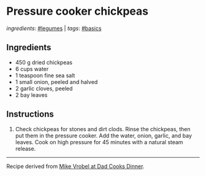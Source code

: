 # Pressure cooker chickpeas

*ingredients*: [#legumes](../ingredients/legumes.md) | *tags*: [#basics](../tags/basics.md)

## Ingredients

- 450 g dried chickpeas
- 6 cups water
- 1 teaspoon fine sea salt
- 1 small onion, peeled and halved
- 2 garlic cloves, peeled
- 2 bay leaves

## Instructions

1. Check chickpeas for stones and dirt clods. Rinse the chickpeas, then put them in the pressure cooker. Add the water, onion, garlic, and bay leaves. Cook on high pressure for 45 minutes with a natural steam release.

---

Recipe derived from [Mike Vrobel at Dad Cooks Dinner](https://www.dadcooksdinner.com/pressure-cooker-chickpeas/).
